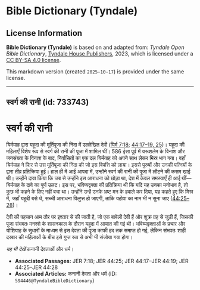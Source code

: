# Bible Dictionary (Tyndale)

## License Information

**Bible Dictionary (Tyndale)** is based on and adapted from: _Tyndale Open Bible Dictionary_, [Tyndale House Publishers](https://tyndaleopenresources.com/), 2023, which is licensed under a [CC BY-SA 4.0 license](https://creativecommons.org/licenses/by-sa/4.0/legalcode.en).

This markdown version (created `2025-10-17`) is provided under the same license.



--------------------------------

## स्वर्ग की रानी (id: 733743)

स्वर्ग की रानी
==============

यिर्मयाह द्वारा यहूदा की मूर्तिपूजा की निंदा में उल्लेखित देवी ([यिर्म 7:18](https://ref.ly/Jer7:18); [44:17–19, 25](https://ref.ly/Jer44:17-Jer44:19,Jer44:25))। यहूदा की महिलाएँ विशेष रूप से स्वर्ग की रानी की पूजा में शामिल थीं। 586 ईसा पूर्व में यरूशलेम के विनाश और जनसंख्या के विनाश के बाद, निर्वासितों का एक दल यिर्मयाह को अपने साथ लेकर मिस्र भाग गया। वहाँ यिर्मयाह ने फिर से उस मूर्तिपूजा की निंदा की जो इस विपत्ति को लाया। इससे पुरुषों और उनकी पत्नियों के द्वारा तीव्र प्रतिक्रिया हुई। हाल ही में आई आपदा में, उन्होंने स्वर्ग की रानी की पूजा में लौटने की कसम खाई थी। उन्होंने दावा किया कि जब से उन्होंने इस आराधना को छोड़ा था, देश में केवल समस्याएँ ही आई थीं—यिर्मयाह के दावे का पूर्ण उलट। इस पर, भविष्यद्वक्ता की प्रतिक्रिया थी कि यदि यह उनका मनोभाव है, तो कुछ भी कहने के लिए नहीं बचा था। उन्होंने उन्हें उनके भ्रष्ट मन के हवाले कर दिया, यह कहते हुए कि मिस्र में, जहाँ यहूदी बसे थे, सच्ची आराधना विलुप्त हो जाएगी, ताकि यहोवा का नाम भी न सुना जाए ([44:25–28](https://ref.ly/Jer44:25-Jer44:28))।

देवी की पहचान आम तौर पर इश्तार से की जाती है, जो एक बाबेली देवी हैं और शुक्र ग्रह से जुड़ी हैं, जिसकी पूजा संभवतः मनश्शे के शासनकाल के दौरान यहूदा में आयात की गई थी। भविष्यद्वक्ताओं के प्रचार और योशियाह के सुधारों के माध्यम से इस देवता की पूजा काफी हद तक समाप्त हो गई, लेकिन संभवतः शाही दरबार की महिलाओं के बीच इसे गुप्त रूप से अभी भी संजोया गया होगा।

*यह भी देखें* कनानी देवताओं और धर्म।

* **Associated Passages:** JER 7:18; JER 44:25; JER 44:17–JER 44:19; JER 44:25–JER 44:28
* **Associated Articles:** कनानी देवता और धर्म (ID: `594446@TyndaleBibleDictionary`)

